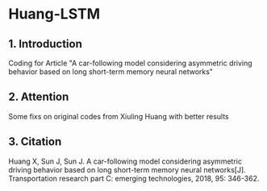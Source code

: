 # Huang-LSTM
## 1. Introduction
Coding for Article "A car-following model considering asymmetric driving behavior based on long short-term memory neural networks"

## 2. Attention
Some fixs on original codes from Xiuling Huang with better results 

## 3. Citation
Huang X, Sun J, Sun J. A car-following model considering asymmetric driving behavior based on long short-term memory neural networks[J]. Transportation research part C: emerging technologies, 2018, 95: 346-362.
